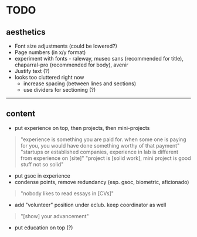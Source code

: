 # TODO

## aesthetics
- Font size adjustments (could be lowered?)
- Page numbers (in x/y format)
- experiment with fonts - raleway, museo sans (recommended for title), chaparral-pro (recommended for body), avenir
- Justify text (?)
- looks too cluttered right now
	- increase spacing (between lines and sections)
	- use dividers for sectioning (?)

----

## content
- put experience on top, then projects, then mini-projects
> "experience is something you are paid for. when some one is paying for you, you would have done something worthy of that payment"
> "startups or established companies, experience in lab is different from experience on [site]"
> "project is [solid work], mini project is good stuff not so solid"

- put gsoc in experience
- condense points, remove redundancy (esp. gsoc, biometric, aficionado)
> "nobody likes to read essays in [CVs]"

- add "volunteer" position under eclub. keep coordinator as well
> "[show] your advancement"

- put education on top (?)
